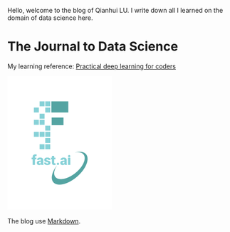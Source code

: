 Hello, welcome to the blog of Qianhui LU.
I write down all I learned on the domain of data science here.
 
# The Journal to Data Science

My learning reference:
[Practical deep learning for coders](https://course.fast.ai/)  

![Image of fast.ai logo](images/logo.png)

The blog use [Markdown](https://guides.github.com/features/mastering-markdown/).
